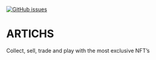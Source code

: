 [![GitHub issues](https://img.shields.io/github/issues/KOSASIH/ARTICHS)](https://github.com/KOSASIH/ARTICHS/issues)


# ARTICHS
Collect, sell, trade and play with the most exclusive NFT’s
